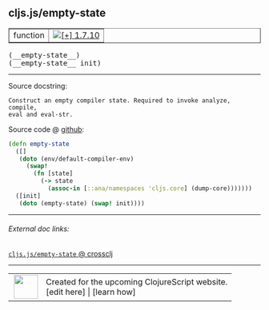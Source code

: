 ## cljs.js/empty-state



 <table border="1">
<tr>
<td>function</td>
<td><a href="https://github.com/cljsinfo/cljs-api-docs/tree/1.7.10"><img valign="middle" alt="[+] 1.7.10" title="Added in 1.7.10" src="https://img.shields.io/badge/+-1.7.10-lightgrey.svg"></a> </td>
</tr>
</table>


 <samp>
(__empty-state__)<br>
</samp>
 <samp>
(__empty-state__ init)<br>
</samp>

---





Source docstring:

```
Construct an empty compiler state. Required to invoke analyze, compile,
eval and eval-str.
```


Source code @ [github](https://github.com/clojure/clojurescript/blob/r1.7.10/src/main/cljs/cljs/js.cljs#L103-L113):

```clj
(defn empty-state
  ([]
   (doto (env/default-compiler-env)
     (swap!
       (fn [state]
         (-> state
           (assoc-in [::ana/namespaces 'cljs.core] (dump-core)))))))
  ([init]
   (doto (empty-state) (swap! init))))
```

<!--
Repo - tag - source tree - lines:

 <pre>
clojurescript @ r1.7.10
└── src
    └── main
        └── cljs
            └── cljs
                └── <ins>[js.cljs:103-113](https://github.com/clojure/clojurescript/blob/r1.7.10/src/main/cljs/cljs/js.cljs#L103-L113)</ins>
</pre>

-->

---



###### External doc links:

[`cljs.js/empty-state` @ crossclj](http://crossclj.info/fun/cljs.js.cljs/empty-state.html)<br>

---

 <table>
<tr><td>
<img valign="middle" align="right" width="48px" src="http://i.imgur.com/Hi20huC.png">
</td><td>
Created for the upcoming ClojureScript website.<br>
[edit here] | [learn how]
</td></tr></table>

[edit here]:https://github.com/cljsinfo/cljs-api-docs/blob/master/cljsdoc/cljs.js/empty-state.cljsdoc
[learn how]:https://github.com/cljsinfo/cljs-api-docs/wiki/cljsdoc-files

<!--

This information was too distracting to show to readers, but I'll leave it
commented here since it is helpful to:

- pretty-print the data used to generate this document
- and show how to retrieve that data



The API data for this symbol:

```clj
{:ns "cljs.js",
 :name "empty-state",
 :signature ["[]" "[init]"],
 :history [["+" "1.7.10"]],
 :type "function",
 :full-name-encode "cljs.js/empty-state",
 :source {:code "(defn empty-state\n  ([]\n   (doto (env/default-compiler-env)\n     (swap!\n       (fn [state]\n         (-> state\n           (assoc-in [::ana/namespaces 'cljs.core] (dump-core)))))))\n  ([init]\n   (doto (empty-state) (swap! init))))",
          :title "Source code",
          :repo "clojurescript",
          :tag "r1.7.10",
          :filename "src/main/cljs/cljs/js.cljs",
          :lines [103 113]},
 :full-name "cljs.js/empty-state",
 :docstring "Construct an empty compiler state. Required to invoke analyze, compile,\neval and eval-str."}

```

Retrieve the API data for this symbol:

```clj
;; from Clojure REPL
(require '[clojure.edn :as edn])
(-> (slurp "https://raw.githubusercontent.com/cljsinfo/cljs-api-docs/catalog/cljs-api.edn")
    (edn/read-string)
    (get-in [:symbols "cljs.js/empty-state"]))
```

-->
